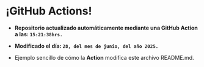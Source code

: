 # ¡GitHub Actions!
* **Repositorio actualizado automáticamente mediante una GitHub Action a las: `15:21:38hrs.`**
* **Modificado el día: `28, del mes de junio, del año 2025.`**

* Ejemplo sencillo de cómo la **Action** modifica este archivo README.md.
